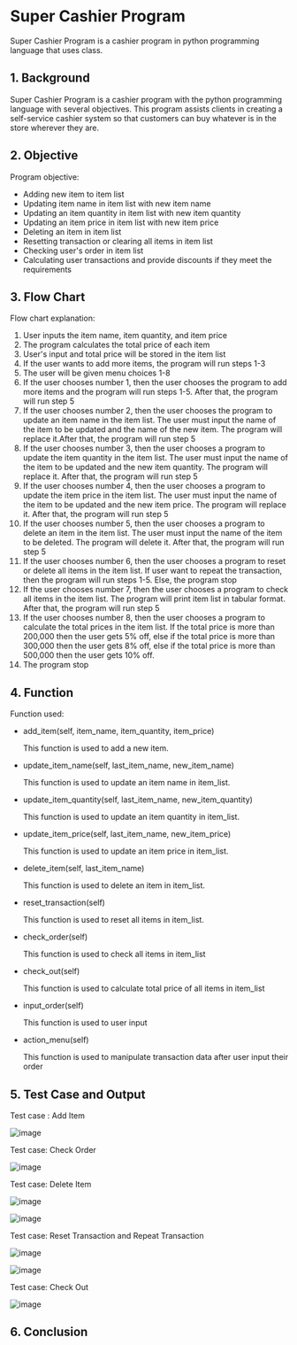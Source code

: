# Super Cashier Program
Super Cashier Program is a cashier program in python programming language that uses class.

## **1. Background**
Super Cashier Program is a cashier program with the python programming language with several objectives. This program assists clients in creating a self-service         cashier system so that customers can buy whatever is in the store wherever they are.

## **2. Objective**
Program objective:
- Adding new item to item list
- Updating item name in item list with new item name
- Updating an item quantity in item list with new item quantity
- Updating an item price in item list with new item price
- Deleting an item in item list
- Resetting transaction or clearing all items in item list
- Checking user's order in item list
- Calculating user transactions and provide discounts if they meet the requirements

## **3. Flow Chart**
Flow chart explanation:
1. User inputs the item name, item quantity, and item price
2. The program calculates the total price of each item
3. User's input and total price will be stored in the item list
4. If the user wants to add more items, the program will run steps 1-3
5. The user will be given menu choices 1-8
6. If the user chooses number 1, then the user chooses the program to add more items and the program will run steps 1-5. After that, the program will run step 5 
7. If the user chooses number 2, then the user chooses the program to update an item name in the item list. The user must input the name of the item to be updated and the name of the new item. The program will replace it.After that, the program will run step 5
8. If the user chooses number 3, then the user chooses a program to update the item quantity in the item list. The user must input the name of the item to be updated and the new item quantity. The program will replace it. After that, the program will run step 5
9. If the user chooses number 4, then the user chooses a program to update the item price in the item list. The user must input the name of the item to be updated and the new item price. The program will replace it. After that, the program will run step 5
10. If the user chooses number 5, then the user chooses a program to delete an item in the item list. The user must input the name of the item to be deleted. The program will delete it. After that, the program will run step 5
11. If the user chooses number 6, then the user chooses a program to reset or delete all items in the item list. If user want to repeat the transaction, then the program will run steps 1-5. Else, the program stop
12. If the user chooses number 7, then the user chooses a program to check all items in the item list. The program will print item list in tabular format. After that, the program will run step 5
13. If the user chooses number 8, then the user chooses a program to calculate the total prices in the item list. If the total price is more than 200,000 then the user gets 5% off, else if the total price is more than 300,000 then the user gets 8% off, else if the total price is more than 500,000 then the user gets 10% off.
14. The program stop

## **4. Function**
Function used:
+ add_item(self, item_name, item_quantity, item_price)
  
  This function is used to add a new item.
+ update_item_name(self, last_item_name, new_item_name)
  
  This function is used to update an item name in item_list.
+ update_item_quantity(self, last_item_name, new_item_quantity)
  
  This function is used to update an item quantity in item_list.
+ update_item_price(self, last_item_name, new_item_price)
  
  This function is used to update an item price in item_list.
+ delete_item(self, last_item_name)
  
  This function is used to delete an item in item_list.
+ reset_transaction(self)
  
  This function is used to reset all items in item_list. 
+ check_order(self)
  
  This function is used to check all items in item_list
+ check_out(self)
  
  This function is used to calculate total price of all items in item_list
+ input_order(self)
  
  This function is used to user input
+ action_menu(self)
  
  This function is used to manipulate transaction data after user input their order

## **5. Test Case and Output**
Test case : Add Item

![image](https://user-images.githubusercontent.com/54068241/218323251-c9f68282-f707-487e-a9e4-8fd57ce59149.png)

Test case: Check Order

![image](https://user-images.githubusercontent.com/54068241/218323387-03792c20-7461-424c-aa4a-c6e3adb7ecdf.png)

Test case: Delete Item

![image](https://user-images.githubusercontent.com/54068241/218323428-8a013eda-7970-4061-9757-c0b3205253d5.png)

![image](https://user-images.githubusercontent.com/54068241/218323445-76e36157-804b-443c-a1d5-598c015ed834.png)

Test case: Reset Transaction and Repeat Transaction

![image](https://user-images.githubusercontent.com/54068241/218323485-c3d27852-8f71-40b9-83f2-e3c88eae6e9a.png)

![image](https://user-images.githubusercontent.com/54068241/218323523-61cbbbbb-684b-4ee1-b69f-956c4ceb35e2.png)

Test case: Check Out

![image](https://user-images.githubusercontent.com/54068241/218323544-fffe9333-3f66-467c-b9da-e183898435e4.png)



## **6. Conclusion**

